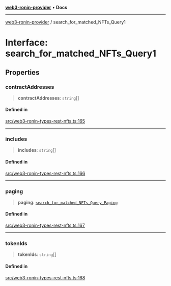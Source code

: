 [**web3-ronin-provider**](../README.md) • **Docs**

***

[web3-ronin-provider](../globals.md) / search\_for\_matched\_NFTs\_Query1

# Interface: search\_for\_matched\_NFTs\_Query1

## Properties

### contractAddresses

> **contractAddresses**: `string`[]

#### Defined in

[src/web3-ronin-types-rest-nfts.ts:165](https://github.com/chuacw/web3-ronin-provider/blob/74865f4cc367fda569b2ea12b7ca079db4fcf0a2/src/web3-ronin-types-rest-nfts.ts#L165)

***

### includes

> **includes**: `string`[]

#### Defined in

[src/web3-ronin-types-rest-nfts.ts:166](https://github.com/chuacw/web3-ronin-provider/blob/74865f4cc367fda569b2ea12b7ca079db4fcf0a2/src/web3-ronin-types-rest-nfts.ts#L166)

***

### paging

> **paging**: [`search_for_matched_NFTs_Query_Paging`](search_for_matched_NFTs_Query_Paging.md)

#### Defined in

[src/web3-ronin-types-rest-nfts.ts:167](https://github.com/chuacw/web3-ronin-provider/blob/74865f4cc367fda569b2ea12b7ca079db4fcf0a2/src/web3-ronin-types-rest-nfts.ts#L167)

***

### tokenIds

> **tokenIds**: `string`[]

#### Defined in

[src/web3-ronin-types-rest-nfts.ts:168](https://github.com/chuacw/web3-ronin-provider/blob/74865f4cc367fda569b2ea12b7ca079db4fcf0a2/src/web3-ronin-types-rest-nfts.ts#L168)
